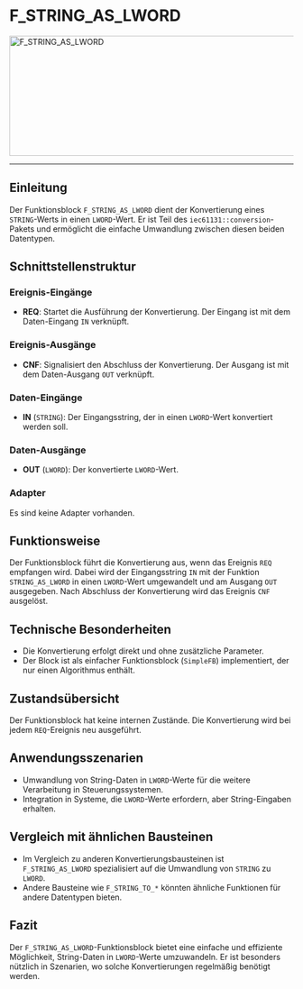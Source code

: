 # F_STRING_AS_LWORD

<img width="1478" height="213" alt="F_STRING_AS_LWORD" src="https://github.com/user-attachments/assets/e11ef5e8-2080-4d17-b504-b066c795a15d" />

* * * * * * * * * *
## Einleitung
Der Funktionsblock `F_STRING_AS_LWORD` dient der Konvertierung eines `STRING`-Werts in einen `LWORD`-Wert. Er ist Teil des `iec61131::conversion`-Pakets und ermöglicht die einfache Umwandlung zwischen diesen beiden Datentypen.

## Schnittstellenstruktur
### **Ereignis-Eingänge**
- **REQ**: Startet die Ausführung der Konvertierung. Der Eingang ist mit dem Daten-Eingang `IN` verknüpft.

### **Ereignis-Ausgänge**
- **CNF**: Signalisiert den Abschluss der Konvertierung. Der Ausgang ist mit dem Daten-Ausgang `OUT` verknüpft.

### **Daten-Eingänge**
- **IN** (`STRING`): Der Eingangsstring, der in einen `LWORD`-Wert konvertiert werden soll.

### **Daten-Ausgänge**
- **OUT** (`LWORD`): Der konvertierte `LWORD`-Wert.

### **Adapter**
Es sind keine Adapter vorhanden.

## Funktionsweise
Der Funktionsblock führt die Konvertierung aus, wenn das Ereignis `REQ` empfangen wird. Dabei wird der Eingangsstring `IN` mit der Funktion `STRING_AS_LWORD` in einen `LWORD`-Wert umgewandelt und am Ausgang `OUT` ausgegeben. Nach Abschluss der Konvertierung wird das Ereignis `CNF` ausgelöst.

## Technische Besonderheiten
- Die Konvertierung erfolgt direkt und ohne zusätzliche Parameter.
- Der Block ist als einfacher Funktionsblock (`SimpleFB`) implementiert, der nur einen Algorithmus enthält.

## Zustandsübersicht
Der Funktionsblock hat keine internen Zustände. Die Konvertierung wird bei jedem `REQ`-Ereignis neu ausgeführt.

## Anwendungsszenarien
- Umwandlung von String-Daten in `LWORD`-Werte für die weitere Verarbeitung in Steuerungssystemen.
- Integration in Systeme, die `LWORD`-Werte erfordern, aber String-Eingaben erhalten.

## Vergleich mit ähnlichen Bausteinen
- Im Vergleich zu anderen Konvertierungsbausteinen ist `F_STRING_AS_LWORD` spezialisiert auf die Umwandlung von `STRING` zu `LWORD`.
- Andere Bausteine wie `F_STRING_TO_*` könnten ähnliche Funktionen für andere Datentypen bieten.

## Fazit
Der `F_STRING_AS_LWORD`-Funktionsblock bietet eine einfache und effiziente Möglichkeit, String-Daten in `LWORD`-Werte umzuwandeln. Er ist besonders nützlich in Szenarien, wo solche Konvertierungen regelmäßig benötigt werden.
